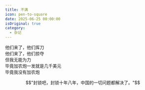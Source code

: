 ```yaml
---
title: 不满
icon: pen-to-square
date: 2025-06-25 00:00:00
isOriginal: true
category:
  - 杂记
---
```


<!-- more -->

他们来了，他们挥刀  
他们来了，他们掠夺  
但我无能为力  
毕竟加农炮一发就是几千美元  
毕竟我没有加农炮  

$$"封锁吧，封锁十年八年，中国的一切问题都解决了。"$$